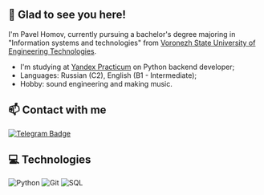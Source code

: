 ## 👋 Glad to see you here! 

I'm Pavel Homov, currently pursuing a bachelor's degree majoring in "Information systems and technologies" from [Voronezh State University of Engineering Technologies](https://vsuet.ru/).

+ I'm studying at [Yandex Practicum](https://practicum.com/) on Python backend developer;
+ Languages: Russian (C2), English (B1 - Intermediate);
+ Hobby: sound engineering and making music.

## 📫 Contact with me<br>
[![Telegram Badge](https://img.shields.io/badge/-@pavelhomov-0088CC?style=flat&logo=Telegram&logoColor=white)](https://t.me/pavelhomov "Contact on Telegram")

## 💻 Technologies
![Python](https://img.shields.io/badge/-Python-8fcfd1?style=flat&logo=Python)
![Git](https://img.shields.io/badge/-Git-gray?style=flat&logo=git)
![SQL](https://img.shields.io/badge/-MySQL-blue?style=flat&logo=Mysql&logoColor=black)




